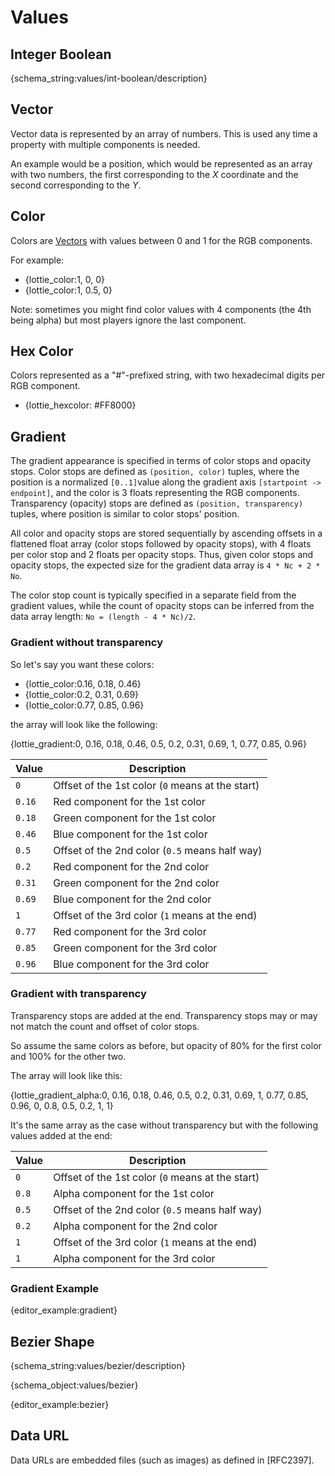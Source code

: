 # Values

<h2 id="int-boolean">Integer Boolean</h2>

{schema_string:values/int-boolean/description}

<h2 id="vector">Vector</h2>

Vector data is represented by an array of numbers.
This is used any time a property with multiple components is needed.

An example would be a position, which would be represented as an array
with two numbers, the first corresponding to the _X_ coordinate and the
second corresponding to the _Y_.

<h2 id="color">Color</h2>

Colors are [Vectors](#vector) with values between 0 and 1 for the RGB components.

For example:

* {lottie_color:1, 0, 0}
* {lottie_color:1, 0.5, 0}

Note: sometimes you might find color values with 4 components (the 4th being alpha)
but most players ignore the last component.

<h2 id="hexcolor">Hex Color</h2>
Colors represented as a "#"-prefixed string, with two hexadecimal digits per
RGB component.

* {lottie_hexcolor: #FF8000}

<h2 id="gradient">Gradient</h2>

The gradient appearance is specified in terms of color stops and opacity stops.
Color stops are defined as `(position, color)` tuples, where the position is a normalized `[0..1]`value along the gradient axis `[startpoint -> endpoint]`, and the color is 3 floats representing the RGB components. Transparency (opacity) stops are defined as `(position, transparency)` tuples, where position is similar to color stops' position.

All color and opacity stops are stored sequentially by ascending offsets in a flattened float array (color stops followed by opacity stops), with 4 floats per color stop and 2 floats per opacity stops. Thus, given color stops and opacity stops, the expected size for the gradient data array is `4 * Nc + 2 * No`.

The color stop count is typically specified in a separate field from the gradient values, while the count of opacity stops can be inferred from the data array length: `No = (length - 4 * Nc)/2`.

<h3>Gradient without transparency</h3>

So let's say you want these colors:

* {lottie_color:0.16, 0.18, 0.46}
* {lottie_color:0.2, 0.31, 0.69}
* {lottie_color:0.77, 0.85, 0.96}

the array will look like the following:

{lottie_gradient:0, 0.16, 0.18, 0.46, 0.5, 0.2, 0.31, 0.69, 1, 0.77, 0.85, 0.96}

| Value     | Description |
|-----------|---|
| `0`       | Offset of the 1st color (`0` means at the start) |
| `0.16`    | Red component for the 1st color |
| `0.18`    | Green component for the 1st color |
| `0.46`    | Blue component for the 1st color |
| `0.5`     | Offset of the 2nd color (`0.5` means half way) |
| `0.2`     | Red component for the 2nd color |
| `0.31`    | Green component for the 2nd color |
| `0.69`    | Blue component for the 2nd color |
| `1`       | Offset of the 3rd color (`1` means at the end) |
| `0.77`    | Red component for the 3rd color |
| `0.85`    | Green component for the 3rd color |
| `0.96`    | Blue component for the 3rd color |

<h3>Gradient with transparency</h3>

Transparency stops are added at the end. Transparency stops may or may
not match the count and offset of color stops.

So assume the same colors as before, but opacity of 80% for the first color and 100% for the other two.

The array will look like this:

{lottie_gradient_alpha:0, 0.16, 0.18, 0.46, 0.5, 0.2, 0.31, 0.69, 1, 0.77, 0.85, 0.96, 0, 0.8, 0.5, 0.2, 1, 1}

It's the same array as the case without transparency but with the following values added at the end:


| Value     | Description |
|-----------|---|
| `0`       | Offset of the 1st color (`0` means at the start) |
| `0.8`     | Alpha component for the 1st color |
| `0.5`     | Offset of the 2nd color (`0.5` means half way) |
| `0.2`     | Alpha component for the 2nd color |
| `1`       | Offset of the 3rd color (`1` means at the end) |
| `1`       | Alpha component for the 3rd color |

<h3 class="print-site-plugin-ignore">Gradient Example</h3>

{editor_example:gradient}

<h2 id="bezier">Bezier Shape</h2>

{schema_string:values/bezier/description}

{schema_object:values/bezier}

{editor_example:bezier}

<h2 id="data-url">Data URL</h2>

Data URLs are embedded files (such as images) as defined in [RFC2397].
